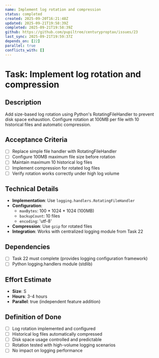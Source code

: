 ```yaml
---
name: Implement log rotation and compression
status: completed
created: 2025-09-20T16:21:48Z
updated: 2025-09-21T19:58:39Z
completed: 2025-09-21T19:58:39Z
github: https://github.com/pupiltree/centuryproptax/issues/23
last_sync: 2025-09-21T19:59:37Z
depends_on: [22]
parallel: true
conflicts_with: []
---
```


# Task: Implement log rotation and compression

## Description
Add size-based log rotation using Python's RotatingFileHandler to prevent disk space exhaustion. Configure rotation at 100MB per file with 10 historical files and automatic compression.

## Acceptance Criteria
- [ ] Replace simple file handler with RotatingFileHandler
- [ ] Configure 100MB maximum file size before rotation
- [ ] Maintain maximum 10 historical log files
- [ ] Implement compression for rotated log files
- [ ] Verify rotation works correctly under high log volume

## Technical Details
- **Implementation**: Use `logging.handlers.RotatingFileHandler`
- **Configuration**:
  - `maxBytes`: 100 * 1024 * 1024 (100MB)
  - `backupCount`: 10 files
  - `encoding`: 'utf-8'
- **Compression**: Use `gzip` for rotated files
- **Integration**: Works with centralized logging module from Task 22

## Dependencies
- [ ] Task 22 must complete (provides logging configuration framework)
- [ ] Python logging.handlers module (stdlib)

## Effort Estimate
- **Size**: S
- **Hours**: 3-4 hours
- **Parallel**: true (independent feature addition)

## Definition of Done
- [ ] Log rotation implemented and configured
- [ ] Historical log files automatically compressed
- [ ] Disk space usage controlled and predictable
- [ ] Rotation tested with high-volume logging scenarios
- [ ] No impact on logging performance
